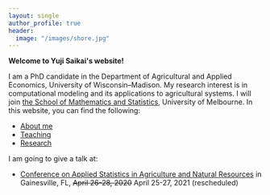 ```yaml
---
layout: single
author_profile: true
header:
  image: "/images/shore.jpg"
---
```


**Welcome to Yuji Saikai's website!**

I am a PhD candidate in the Department of Agricultural and Applied Economics, University of Wisconsin–Madison. My research interest is in computational modeling and its applications to agricultural systems. I will join [the School of Mathematics and Statistics](https://ms.unimelb.edu.au), University of Melbourne. In this website, you can find the following:
- [About me](/about/)
- [Teaching](/teaching/)
- [Research](/research/)


I am going to give a talk at:
- [Conference on Applied Statistics in Agriculture and Natural Resources](https://conference.ifas.ufl.edu/applied-stats/) in Gainesville, FL, ~~April 26-28, 2020~~ April 25-27, 2021 (rescheduled)
